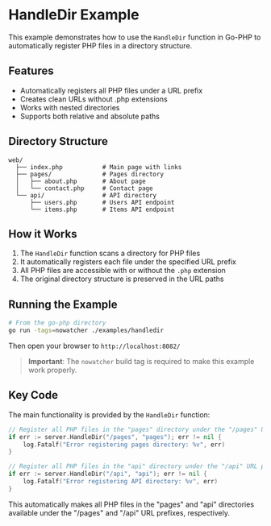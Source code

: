 # HandleDir Example

This example demonstrates how to use the `HandleDir` function in Go-PHP to automatically register PHP files in a directory structure.

## Features

- Automatically registers all PHP files under a URL prefix
- Creates clean URLs without .php extensions
- Works with nested directories
- Supports both relative and absolute paths

## Directory Structure

```
web/
  ├── index.php           # Main page with links
  ├── pages/              # Pages directory
  │   ├── about.php       # About page
  │   └── contact.php     # Contact page
  └── api/                # API directory
      ├── users.php       # Users API endpoint
      └── items.php       # Items API endpoint
```

## How it Works

1. The `HandleDir` function scans a directory for PHP files
2. It automatically registers each file under the specified URL prefix
3. All PHP files are accessible with or without the `.php` extension
4. The original directory structure is preserved in the URL paths

## Running the Example

```bash
# From the go-php directory
go run -tags=nowatcher ./examples/handledir
```

Then open your browser to `http://localhost:8082/`

> **Important**: The `nowatcher` build tag is required to make this example work properly.

## Key Code

The main functionality is provided by the `HandleDir` function:

```go
// Register all PHP files in the "pages" directory under the "/pages" URL prefix
if err := server.HandleDir("/pages", "pages"); err != nil {
    log.Fatalf("Error registering pages directory: %v", err)
}

// Register all PHP files in the "api" directory under the "/api" URL prefix
if err := server.HandleDir("/api", "api"); err != nil {
    log.Fatalf("Error registering API directory: %v", err)
}
```

This automatically makes all PHP files in the "pages" and "api" directories available under the "/pages" and "/api" URL prefixes, respectively. 